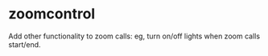 # zoomcontrol
Add other functionality to zoom calls: eg, turn on/off lights when zoom calls start/end.
